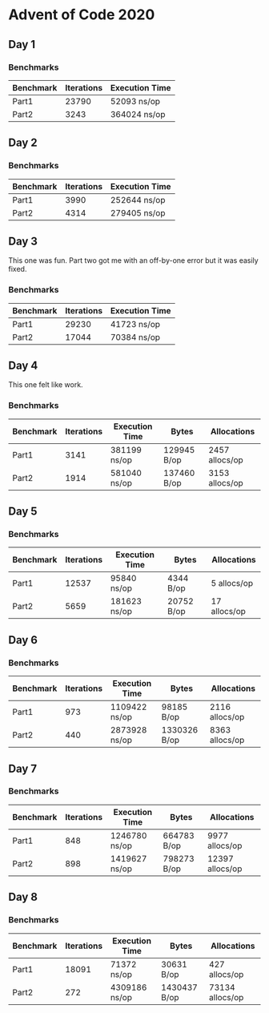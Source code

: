 # Advent of Code 2020

Day 1
-----

### Benchmarks

| Benchmark | Iterations | Execution Time |
| --------- | ---------- | -------------- |
| Part1     | 23790      | 52093 ns/op    |
| Part2     | 3243       | 364024 ns/op   |

Day 2
-----

### Benchmarks

| Benchmark | Iterations | Execution Time |
| --------- | ---------- | -------------- |
| Part1     | 3990       | 252644 ns/op   |
| Part2     | 4314       | 279405 ns/op   |

Day 3
-----

This one was fun. Part two got me with an off-by-one error but it was
easily fixed.

### Benchmarks

| Benchmark | Iterations | Execution Time |
| --------- | ---------- | -------------- |
| Part1     | 29230      | 41723 ns/op    |
| Part2     | 17044      | 70384 ns/op    |

Day 4
-----

This one felt like work.

### Benchmarks

| Benchmark | Iterations | Execution Time | Bytes       | Allocations    |
| --------- | ---------- | -------------- | ----------- | -------------- |
| Part1     | 3141       | 381199 ns/op   | 129945 B/op | 2457 allocs/op |
| Part2     | 1914       | 581040 ns/op   | 137460 B/op | 3153 allocs/op |

Day 5
-----

### Benchmarks

| Benchmark | Iterations | Execution Time | Bytes       | Allocations    |
| --------- | ---------- | -------------- | ----------- | -------------- |
| Part1     | 12537      | 95840 ns/op    | 4344 B/op   | 5 allocs/op   |
| Part2     | 5659       | 181623 ns/op   | 20752 B/op  | 17 allocs/op  |

Day 6
-----

### Benchmarks

| Benchmark | Iterations | Execution Time | Bytes       | Allocations    |
| --------- | ---------- | -------------- | ----------- | -------------- |
| Part1     | 973        | 1109422 ns/op  | 98185 B/op  | 2116 allocs/op |
| Part2     | 440        | 2873928 ns/op  | 1330326 B/op| 8363 allocs/op |

Day 7
-----

### Benchmarks

| Benchmark | Iterations | Execution Time | Bytes       | Allocations    |
| --------- | ---------- | -------------- | ----------- | -------------- |
| Part1     | 848        | 1246780 ns/op  | 664783 B/op | 9977 allocs/op |
| Part2     | 898        | 1419627 ns/op  | 798273 B/op | 12397 allocs/op|

Day 8
-----

### Benchmarks

| Benchmark | Iterations | Execution Time | Bytes       | Allocations    |
| --------- | ---------- | -------------- | ----------- | -------------- |
| Part1     | 18091      | 71372 ns/op    | 30631 B/op  | 427 allocs/op  |
| Part2     | 272        | 4309186 ns/op  | 1430437 B/op| 73134 allocs/op|
